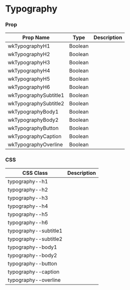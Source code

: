 # Typography

### Prop
Prop Name | Type | Description
--- | --- | ---
wkTypographyH1 | Boolean |
wkTypographyH2 | Boolean |
wkTypographyH3 | Boolean |
wkTypographyH4 | Boolean |
wkTypographyH5 | Boolean |
wkTypographyH6 | Boolean |
wkTypographySubtitle1 | Boolean |
wkTypographySubtitle2 | Boolean |
wkTypographyBody1 | Boolean |
wkTypographyBody2 | Boolean |
wkTypographyButton | Boolean |
wkTypographyCaption | Boolean |
wkTypographyOverline | Boolean |

### CSS
CSS Class | Description
--- | --- 
typography--h1 | 
typography--h2 | 
typography--h3 | 
typography--h4 | 
typography--h5 | 
typography--h6 | 
typography--subtitle1 | 
typography--subtitle2 | 
typography--body1 | 
typography--body2 | 
typography--button | 
typography--caption | 
typography--overline | 